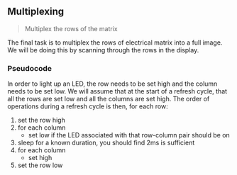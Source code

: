 ## Multiplexing

> Multiplex the rows of the matrix

The final task is to multiplex the rows of electrical matrix into a full image.
We will be doing this by scanning through the rows in the display.

### Pseudocode

In order to light up an LED, 
the row needs to be set high and the column needs to be set low.
We will assume that at the start of a refresh cycle,
that all the rows are set low and all the columns are set high.
The order of operations during a refresh cycle is then, for each row:

1. set the row high
2. for each column
   - set low if the LED associated with that row-column pair should be on
3. sleep for a known duration, you should find 2ms is sufficient
4. for each column
   - set high
5. set the row low
